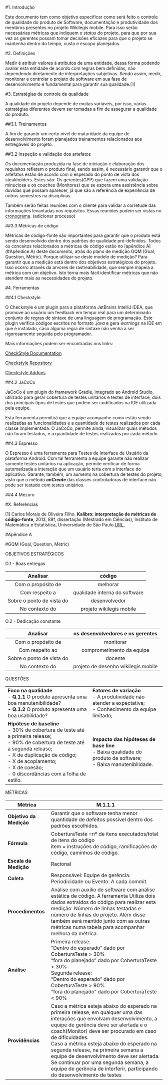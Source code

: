 #1. Introdução

Este documento tem como objetivo especificar como será feito o controle de qualidade do produto de Software, documentação e produtividade dos membros presentes no projeto Wikilegis mobile. Para isso serão necessárias métricas que indiquem o _status_ do projeto, para que por sua vez os gerentes possam tomar decisões eficazes para que o projeto se mantenha dentro do tempo, custo e escopo planejados.

#2. Definições

Medir é atribuir valores à atributos de uma entidade, dessa forma podendo avaliar esta entidade de acordo com regras bem definidas, não dependendo diretamente de interpretações subjetivas. Sendo assim, medir, monitorar e controlar o projeto de software em sua fase de desenvolvimento é fundamental para garantir sua qualidade.[1] 

#3. Estratégias de controle de qualidade

A qualidade do projeto depende de muitas variáveis, por isso, várias estratégias diferentes devem ser tomadas a fim de assegurar a qualidade do produto.

##3.1. Treinamentos

A fim de garantir um certo nível de maturidade da equipe de desenvolvimento foram planejados treinamentos relacionados aos entregáveis do projeto.

##3.2 Inspeção e validação dos artefatos

Os documentação produzida na fase de iniciação e elaboração dos requisitos refletem o produto final, sendo assim, é necessário garantir que o artefatos estão de acordo com o esperado do ponto de vista dos steakholders. Estes são: Os gerentes(GPP) que fazem uma validação minuciosa e os couches (Monitores) que se espera uma assistência sobre duvidas que possam aparecer, já que são a referência de experiência de outros semestres na disciplinas.

Também serão feitas reuniões com o cliente para validar a corretude das informações levantadas nos requisitos. Essas reuniões podem ser vistas no [cronograma](https://github.com/fga-gpp-mds/2016.2-WikiLegis/wiki/Cronograma).
(adicionar processo)

##3.3 Métricas de código

Métricas de código-fonte são importantes para garantir que o produto está sendo desenvolvido dentro dos padrões de qualidade pré-definidos. Todos os conceitos relacionados a métricas de código estão no [apêndice A](#Apêndice A) deste documento, atrás do plano de medição GQM (Goal, Question, Métric). Porque utilizar-se deste modelo de medição? Para garantir que a medição está dentro dos objetivos estratégicos do projeto. Isso ocorro através da arvores de rastreabilidade, que sempre mapeia a métrica com um objetivo. Isto torna mais fácil identificar métricas que não atendem mais as necessidades do projeto.

#4. Ferramentas

##4.1 Checkstyle

O Checkstyle é um plugin para a plataforma JetBrains IntelliJ IDEA, que promove ao usuário um feedback em tempo real para um determinado conjunto de regras de sintaxe de uma linguagem de programação. Este plugin verifica códigos escritos no formato _.java_ e gera _warnings_ na IDE em que é instalado, caso alguma regra de sintaxe não venha a ser rigorosamente seguida pelo programador.

Mais informações podem ser encontradas nos links:

[CheckStyle Documentation](http://checkstyle.sourceforge.net/)

[Checkstyle Repository](https://github.com/jshiell/checkstyle-idea/blob/master/LICENCE)

[Checkstyle Addons](http://checkstyle-addons.thomasjensen.com/)

##4.2 JaCoCo

JaCoCo é um plugin do framework Gradle, integrado ao Android Studio, utilizado para gerar cobertura de testes unitários e testes de interface, dois dos principais tipos de testes que podem ser codificados na IDE utilizada pela equipe.

Esta ferramenta permitirá que a equipe acompanhe como estão sendo realizadas as funcionalidades e a quantidade de testes realizados por cada classe implementada. O JaCoCo, permite ainda, visualizar quais métodos não foram testados, e a quantidade de testes realizados por cada método.

##4.3 Espresso

O Espresso é uma ferramenta para Testes de Interface de Usuário da plataforma Android. Com tal ferramenta a equipe garante não realizar somente testes unitários na aplicação, permite verificar de forma automatizada a interação que um usuário teria com a interface do aplicativo. Garante, também, um aumento na cobertura de testes do projeto, visto que o método _**onCreate**_ das classes controladoras de interface não pode ser testado com testes unitários.

##4.4 Mezuro


#X. Referências

[1] Carlos Morais de Oliveira Filho. **Kalibro: interpretação de métricas de código-fonte**, 2013, 89f, dissertação (Mestrado em Ciências), Instituto de Matemática e Estatística, Universidade de São Paulo.[URL.](http://www.teses.usp.br/teses/disponiveis/45/45134/tde-25092013-142158/publico/dissertacao.pdf)

#Apêndice A

#GQM (Goal, Question, Métric)

OBJETIVOS ESTRATÉGICOS

O.1 - Boas entregas

|Analisar| código|
|:---:|:---:|
|Com o propósito de|melhorar|
|Com respeito a|qualidade interna do software|
|Sobre o ponto de vista do|desenvolvedor|
|No contexto do |projeto wikilegis mobile|


O.2 - Dedicação constante

|Analisar|os desenvolvedores e os gerentes|
|:---:|:---:|
|Com o propósito de|monitorar|
|Com respeito ao|comprometimento da equipe|
|Sobre o ponto de vista do|docente|
|No contexto do| projeto de desenho wikilegis mobile|

QUESTÕES

|||
|---|---|
|**Foco na qualidade** <br/> **- Q.1.1** O produto apresenta uma boa manutenibilidade? <br/> **- Q.1.2** O produto apresenta uma boa usabilidade?|**Fatores de variação** <br/> - A produtividade não atender a expectativa; <br/> - Conhecimento da equipe limitado;|
|**Hipótese de baseline** <br/> - 30% de cobertura de teste até a primeira release; <br/> - 90% de cobertura de teste até a segunda release; <br/> - X de duplicação de código;<br/> - X de acoplamento;<br/> - X de coesão;<br/> - 0 discordâncias com a folha de estilo.|**Impacto das hipóteses de base line**<br/> - Baixa qualidade do produto de software;<br/> - Baixa manutenibilidade.|

MÉTRICAS

|Métrica|M.1.1.1|
|---|---|
|**Objetivo da Medição**|Garantir que o software tenha menor quantidade de defeitos possível dentro dos padrões escolhidos.|
|**Fórmula**| CoberturaTeste =nº de itens executados/total de itens do código <br/>item = instruções de código, ramificações de código, caminhos de código.|
|**Escala da Medição**|Racional|
|**Coleta**|Responsável: Equipe de gerência.<br/> Periodicidade ou Evento: A cada commit.|
|**Procedimentos**| Análise com auxílio de software com análise estática de código. A ferramenta Utiliza dois dados extraidos do código para realizar esta medição: Número de linhas testadas e número de linhas do projeto. Além disse também será mantido junto com as outras métricas numa tabela para acompanhar melhora da métrica.|
|**Análise**| Primeira release:<br/> “Dentro do esperado” dado por CoberturaTeste > 30%<br/>“fora do planejado” dado por CoberturaTeste < 30% <br/> Segunda release: <br/> “Dentro do esperado” dado por CoberturaTeste > 90%<br/>“fora do planejado” dado por CoberturaTeste < 90%|
|**Providências**| Caso a métrica esteja abaixo do esperado na primeira release, em qualquer uma das interações que envolvam desenvolvimento, a equipe de gerência deve ser alertada e o coach(Monitor) deve ser procurado em caso de dificuldades.<br/> Caso a métrica esteja abaixo do esperado na segunda release, na primeira semana a equipe de desenvolvimento deve ser alertada. Se continuar por uma segunda semana, a equipe de gerência de interferir, participando do desenvolvimento de testes|

